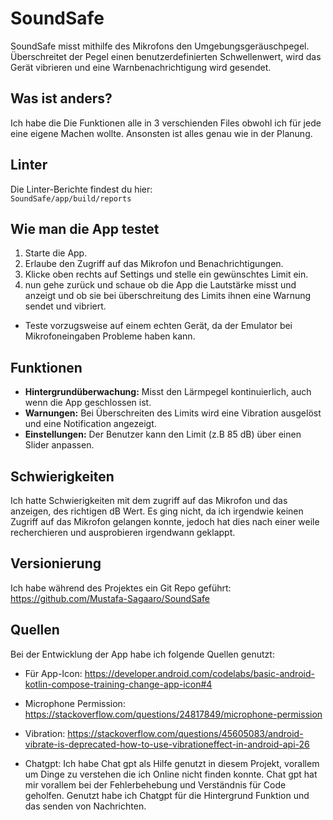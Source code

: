 # SoundSafe

SoundSafe misst mithilfe des Mikrofons den Umgebungsgeräuschpegel. Überschreitet der Pegel einen benutzerdefinierten Schwellenwert, wird das Gerät vibrieren und eine Warnbenachrichtigung wird gesendet.

## Was ist anders?

Ich habe die Die Funktionen alle in 3 verschienden Files obwohl ich für jede eine eigene Machen wollte. Ansonsten ist alles genau wie in der Planung.

## Linter

Die Linter-Berichte findest du hier:  
`SoundSafe/app/build/reports`

## Wie man die App testet

1. Starte die App.
2. Erlaube den Zugriff auf das Mikrofon und Benachrichtigungen.
3. Klicke oben rechts auf Settings und stelle ein gewünschtes Limit ein.
4. nun gehe zurück und schaue ob die App die Lautstärke misst und anzeigt und ob sie bei überschreitung des Limits ihnen eine Warnung sendet und vibriert. 
- Teste vorzugsweise auf einem echten Gerät, da der Emulator bei Mikrofoneingaben Probleme haben kann.

## Funktionen

- **Hintergrundüberwachung:** Misst den Lärmpegel kontinuierlich, auch wenn die App geschlossen ist.
- **Warnungen:** Bei Überschreiten des Limits wird eine Vibration ausgelöst und eine Notification angezeigt.
- **Einstellungen:** Der Benutzer kann den Limit (z.B 85 dB) über einen Slider anpassen.

## Schwierigkeiten

Ich hatte Schwierigkeiten mit dem zugriff auf das Mikrofon und das anzeigen, des richtigen dB Wert. Es ging nicht, da ich irgendwie keinen Zugriff auf das Mikrofon gelangen konnte, jedoch hat dies nach einer weile recherchieren und ausprobieren irgendwann geklappt.

## Versionierung

Ich habe während des Projektes ein Git Repo geführt:
https://github.com/Mustafa-Sagaaro/SoundSafe

## Quellen

Bei der Entwicklung der App habe ich folgende Quellen genutzt:

- Für App-Icon:
https://developer.android.com/codelabs/basic-android-kotlin-compose-training-change-app-icon#4

- Microphone Permission:
https://stackoverflow.com/questions/24817849/microphone-permission

- Vibration:
https://stackoverflow.com/questions/45605083/android-vibrate-is-deprecated-how-to-use-vibrationeffect-in-android-api-26

- Chatgpt:
Ich habe Chat gpt als Hilfe genutzt in diesem Projekt, vorallem um Dinge zu verstehen die ich Online nicht finden konnte. Chat gpt hat mir vorallem bei der Fehlerbehebung und Verständnis für Code geholfen. Genutzt habe ich Chatgpt für die Hintergrund Funktion und das senden von Nachrichten.


